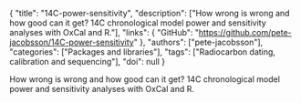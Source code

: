 {
  "title": "14C-power-sensitivity",
  "description": ["How wrong is wrong and how good can it get? 14C chronological model power and sensitivity analyses with OxCal and R."],
  "links": {
    "GitHub": "https://github.com/pete-jacobsson/14C-power-sensitivity"
  },
  "authors": ["pete-jacobsson"],
  "categories": ["Packages and libraries"],
  "tags": ["Radiocarbon dating, calibration and sequencing"],
  "doi": null
}

<!-- Generated by csv2md.R – do not edit by hand -->

How wrong is wrong and how good can it get? 14C chronological model power and sensitivity analyses with OxCal and R.